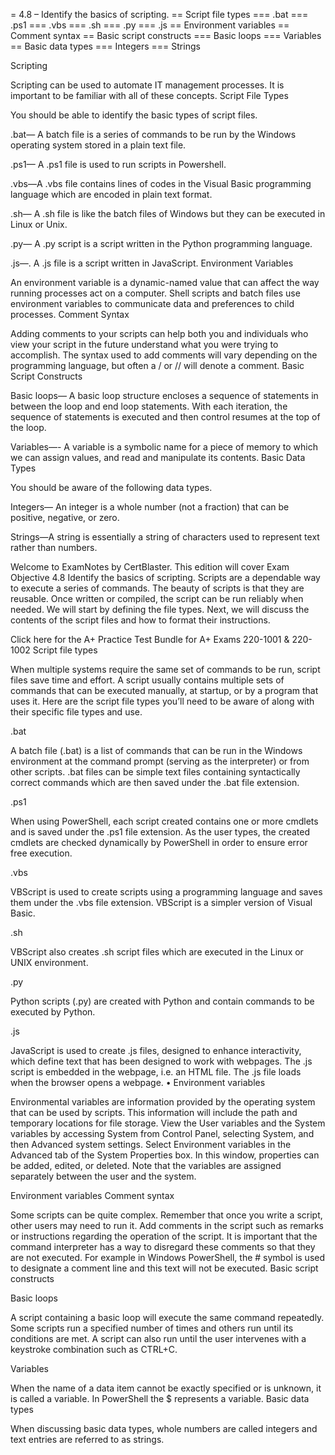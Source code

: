 = 4.8 – Identify the basics of scripting.
== Script file types
=== .bat
=== .ps1
=== .vbs
=== .sh
=== .py
=== .js
== Environment variables
== Comment syntax
== Basic script constructs
=== Basic loops
=== Variables
== Basic data types
=== Integers
=== Strings


Scripting

Scripting can be used to automate IT management processes. It is important to be familiar with all of these concepts.
Script File Types

You should be able to identify the basic types of script files.

.bat— A batch file is a series of commands to be run by the Windows operating system stored in a plain text file.

.ps1— A .ps1 file is used to run scripts in Powershell.

.vbs—A .vbs file contains lines of codes in the Visual Basic programming language which are encoded in plain text format.

.sh— A .sh file is like the batch files of Windows but they can be executed in Linux or Unix.

.py— A .py script is a script written in the Python programming language.

.js—. A .js file is a script written in JavaScript.
Environment Variables

An environment variable is a dynamic-named value that can affect the way running processes act on a computer. Shell scripts and batch files use environment variables to communicate data and preferences to child processes.
Comment Syntax

Adding comments to your scripts can help both you and individuals who view your script in the future understand what you were trying to accomplish. The syntax used to add comments will vary depending on the programming language, but often a / or // will denote a comment.
Basic Script Constructs

Basic loops— A basic loop structure encloses a sequence of statements in between the loop and end loop statements. With each iteration, the sequence of statements is executed and then control resumes at the top of the loop.

Variables—- A variable is a symbolic name for a piece of memory to which we can assign values, and read and manipulate its contents.
Basic Data Types

You should be aware of the following data types.

Integers— An integer is a whole number (not a fraction) that can be positive, negative, or zero.

Strings—A string is essentially a string of characters used to represent text rather than numbers.


Welcome to ExamNotes by CertBlaster. This edition will cover Exam Objective 4.8 Identify the basics of scripting. Scripts are a dependable way to execute a series of commands. The beauty of scripts is that they are reusable. Once written or compiled, the script can be run reliably when needed. We will start by defining the file types. Next, we will discuss the contents of the script files and how to format their instructions.

Click here for the A+ Practice Test Bundle for A+ Exams 220-1001 & 220-1002
Script file types

When multiple systems require the same set of commands to be run, script files save time and effort. A script usually contains multiple sets of commands that can be executed manually, at startup, or by a program that uses it. Here are the script file types you’ll need to be aware of along with their specific file types and use.

.bat

A batch file (.bat) is a list of commands that can be run in the Windows environment at the command prompt (serving as the interpreter) or from other scripts. .bat files can be simple text files containing syntactically correct commands which are then saved under the .bat file extension. 

.ps1

When using PowerShell, each script created contains one or more cmdlets and is saved under the .ps1 file extension. As the user types, the created cmdlets are checked dynamically by PowerShell in order to ensure error free execution.

.vbs

VBScript is used to create scripts using a programming language and saves them under the .vbs file extension. VBScript is a simpler version of Visual Basic.

.sh

VBScript also creates .sh script files which are executed in the Linux or UNIX environment.

.py

Python scripts (.py) are created with Python and contain commands to be executed by Python.

.js

JavaScript is used to create .js files, designed to enhance interactivity, which define text that has been designed to work with webpages. The .js script is embedded in the webpage, i.e. an HTML file. The .js file loads when the browser opens a webpage.
• Environment variables

Environmental variables are information provided by the operating system that can be used by scripts. This information will include the path and temporary locations for file storage. View the User variables and the System variables by accessing System from Control Panel, selecting System, and then Advanced system settings. Select Environment variables in the Advanced tab of the System Properties box. In this window, properties can be added, edited, or deleted. Note that the variables are assigned separately between the user and the system.

Environment variables
Comment syntax

Some scripts can be quite complex. Remember that once you write a script, other users may need to run it. Add comments in the script such as remarks or instructions regarding the operation of the script. It is important that the command interpreter has a way to disregard these comments so that they are not executed. For example in Windows PowerShell, the # symbol is used to designate a comment line and this text will not be executed.
Basic script constructs

Basic loops

A script containing a basic loop will execute the same command repeatedly. Some scripts run a specified number of times and others run until its conditions are met. A script can also run until the user intervenes with a keystroke combination such as CTRL+C.

Variables

When the name of a data item cannot be exactly specified or is unknown, it is called a variable. In PowerShell the $ represents a variable.
Basic data types

When discussing basic data types, whole numbers are called integers and text entries are referred to as strings.
